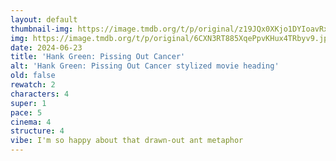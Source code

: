 ```yaml
---
layout: default
thumbnail-img: https://image.tmdb.org/t/p/original/z19JQx0XKjo1DYIoavRxFekn1VU.png
img: https://image.tmdb.org/t/p/original/6CXN3RT885XqePpvKHux4TRbyv9.jpg
date: 2024-06-23
title: 'Hank Green: Pissing Out Cancer'
alt: 'Hank Green: Pissing Out Cancer stylized movie heading'
old: false
rewatch: 2
characters: 4
super: 1
pace: 5
cinema: 4
structure: 4
vibe: I'm so happy about that drawn-out ant metaphor
---
```

